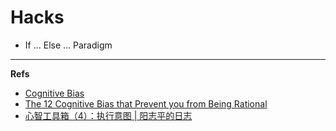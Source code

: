 Hacks
=====

* If ... Else ... Paradigm




---

**Refs**

* [Cognitive Bias](http://en.wikipedia.org/wiki/List_of_cognitive_biases)
* [The 12 Cognitive Bias that Prevent you from Being Rational](http://io9.com/5974468/the-most-common-cognitive-biases-that-prevent-you-from-being-rational)
* [心智工具箱（4）：执行意图 | 阳志平的日志](http://www.douban.com/note/256480522/)